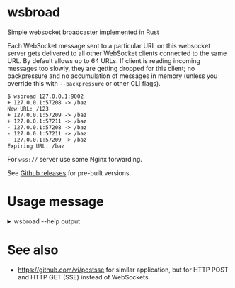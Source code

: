 # wsbroad
Simple websocket broadcaster implemented in Rust

Each WebSocket message sent to a particular URL on this websocket server gets delivered to all other WebSocket clients connected to the same URL. By default allows up to 64 URLs. If client is reading incoming messages too slowly, they are getting dropped for this client; no backpressure and no accumulation of messages in memory (unless you override this with `--backpressure` or other CLI flags).

```
$ wsbroad 127.0.0.1:9002
+ 127.0.0.1:57208 -> /baz
New URL: /123
+ 127.0.0.1:57209 -> /baz
+ 127.0.0.1:57211 -> /baz
- 127.0.0.1:57208 -> /baz
- 127.0.0.1:57211 -> /baz
- 127.0.0.1:57209 -> /baz
Expiring URL: /baz
```

For `wss://` server use some Nginx forwarding.

See [Github releases](https://github.com/vi/wsbroad/releases/) for pre-built versions.

# Usage message
<details><summary> wsbroad --help output</summary>

```
wsbroad

ARGS:
    <listen_addr>
      TCP or other socket socket address to bind and listen for incoming WebSocket connections

      Specify `sd-listen` for socket-activated mode, file path for UNIX socket (start abstrat addresses with @).

OPTIONS:
    --unix-listen-unlink
      remove UNIX socket prior to binding to it

    --unix-listen-chmod <mode>
      change filesystem mode of the newly bound UNIX socket to `owner` (006), `group` (066) or `everybody` (666)

    --unix-listen-uid <uid>
      change owner user of the newly bound UNIX socket to this numeric uid

    --unix-listen-gid <uid>
      change owner group of the newly bound UNIX socket to this numeric uid

    --sd-accept-ignore-environment
      ignore environment variables like LISTEN_PID or LISTEN_FDS and unconditionally use file descritor `3` as a socket in
      sd-listen or sd-listen-unix modes

    --tcp-keepalive <ka_triplet>

    --tcp-reuse-port
      try to set SO_REUSEPORT, so that multiple processes can accept connections from the same port in a round-robin fashion.

      Obviously, URL domains would be different based on which instance does the client land.

    --tcp-only-v6
      set socket's IPV6_V6ONLY to true, to avoid receiving IPv4 connections on IPv6 socket

    --tcp-listen-backlog <bl>
      Maximum number of pending unaccepted connections

    --recv-buffer-size <sz>
      Set size of socket receive buffer size

    --send-buffer-size <sz>
      Set size of socket send buffer size in operating system.
      Together with --max-write-buffer-size, it may affect latency when
      messages need to be dropped on overload

    --write-buffer-size <size_bytes>
      The target minimum size of the in-app write buffer to reach before writing the data to the underlying stream.
      The default value is 128 KiB, but wsbroad flushes after sending every message, so this may be unrelevant.

      May be 0. Needs to be less that --max-write-buffer-size.

    --max-write-buffer-size <size_bytes>
      The max size of the in-app write buffer in bytes. Default is 4 MiB.

      This affects how much messages get buffered before droppign
      or slowing down sender begins. Note that --send-buffer-size also affects
      this behaviour.

      Also indirectly affects max message size

    --max-message-size <size_bytes>
      The maximum size of a message. Default is 1 MiB.

    --max-frame-size <size_bytes>
      The maximum size of a single message frame. Default is 1 MiB.

    --accept-unmasked-frames

    --max-urls <num>
      Maximum number of URLs to handle before rejecting the new ones

    --reflexive
      Also send messages back to the sender

    --backpressure
      Slow down senders if there are active receives that are
      unable to take all the messages fast enough.
      Makes messages reliable.

    --backpressure-with-errors
      Similar to --backpressure, but also disconnect senders to an URL if
      we detected that some receiver is abruptly gone.

      Abruptly means we detected an error when trying to send some data to the
      client's socket, not to receive from it.

    --nodelay
      Set TCP_NODELAY to deliver small messages with less latency

    --stochastic-queue <qlen>
      drop messages to slow receivers not in clusters (i.e. multiple dropped messages in a row),
      but with increasing probability based on congestion level.
      Value is maximum additional queue length. The bigger - the more uniformly message going to be
      dropped when overloaded, but the higher there may be latency for message that go though

      Short queue descreases thgouhput.

      Note that other buffers (--max-write-buffer-size and --send-buffer-size) still apply after this queue.

      Unlike other options, the unit is messages, not bytes

    -h, --help
      Prints help information.
```
</details>

# See also

* https://github.com/vi/postsse for similar application, but for HTTP POST and HTTP GET (SSE) instead of WebSockets.
